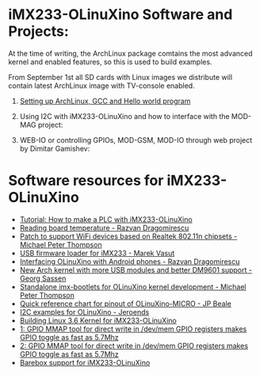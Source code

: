 # iMX233-OLinuXino Software and Projects:

At the time of writing, the ArchLinux package comtains the most advanced kernel and enabled features, so this is used to build examples.

From September 1st all SD cards with Linux images we distribute will contain latest ArchLinux image with TV-console enabled.

1. [Setting up ArchLinux, GCC and Hello world program](http://olimex.wordpress.com/2012/09/06/imx233-olinuxino-get-started-making-the-arch-linux-sd-card)

2. Using I2C with iMX233-OLinuXino and how to interface with the MOD-MAG project:

3. WEB-IO or controlling GPIOs, MOD-GSM, MOD-IO through web project by Dimitar Gamishev: 

# Software resources for iMX233-OLinuXino

- [Tutorial: How to make a PLC with iMX233-OLinuXino](http://leachy.homeip.net/olinuxino/index.html)
- [Reading board temperature - Razvan Dragomirescu](http://tech.groups.yahoo.com/group/olinuxino/message/1356)
- [Patch to support WiFi devices based on Realtek 802.11n chipsets - Michael Peter Thompson](http://tech.groups.yahoo.com/group/olinuxino/message/1402)
- [USB firmware loader for iMX233 - Marek Vasut](http://tech.groups.yahoo.com/group/olinuxino/message/1475)
- [Interfacing OLinuXino with Android phones - Razvan Dragomirescu](http://tech.groups.yahoo.com/group/olinuxino/message/1521)
- [New Arch kernel with more USB modules and better DM9601 support - Georg Sassen](http://tech.groups.yahoo.com/group/olinuxino/message/1262)
- [Standalone imx-bootlets for OLinuXino kernel development - Michael Peter Thompson](http://tech.groups.yahoo.com/group/olinuxino/message/1588)
- [Quick reference chart for pinout of OLinuXino-MICRO - JP Beale](http://tech.groups.yahoo.com/group/olinuxino/message/1601)
- [I2C examples for OLinuXino - Jeroends](https://github.com/OLIMEX/OLINUXINO/tree/master/SOFTWARE/iMX233/I2C)
- [Building Linux 3.6 Kernel for iMX233-OLinuXino](https://github.com/koliqi/imx23-olinuxino)
- [1: GPIO MMAP tool for direct write in /dev/mem GPIO registers makes GPIO toggle as fast as 5.7Mhz](https://github.com/OLIMEX/OLINUXINO/tree/master/SOFTWARE/iMX233/gpio-mmap.h)
- [2: GPIO MMAP tool for direct write in /dev/mem GPIO registers makes GPIO toggle as fast as 5.7Mhz](http://tech.groups.yahoo.com/group/olinuxino/message/2022)
- [Barebox support for iMX233-OLinuXino](http://tech.groups.yahoo.com/group/olinuxino/message/2027)

